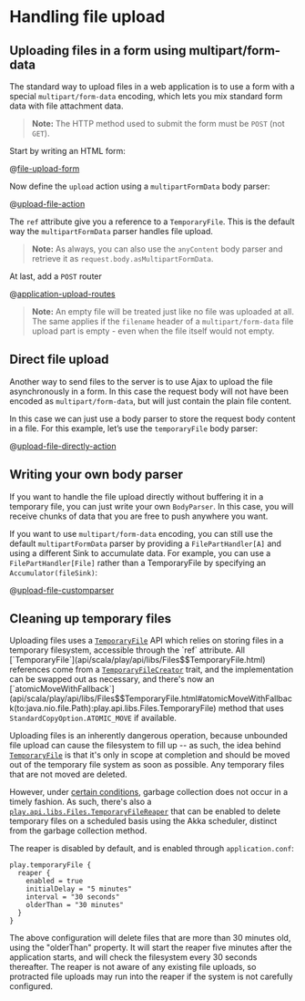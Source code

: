 <!--- Copyright (C) 2009-2018 Lightbend Inc. <https://www.lightbend.com> -->
# Handling file upload

## Uploading files in a form using multipart/form-data

The standard way to upload files in a web application is to use a form with a special `multipart/form-data` encoding, which lets you mix standard form data with file attachment data. 

> **Note:** The HTTP method used to submit the form must be `POST` (not `GET`).

Start by writing an HTML form:

@[file-upload-form](code/scalaguide/templates/views/uploadForm.scala.html)

Now define the `upload` action using a `multipartFormData` body parser:

@[upload-file-action](code/ScalaFileUpload.scala)

The `ref` attribute give you a reference to a `TemporaryFile`. This is the default way the `multipartFormData` parser handles file upload.

> **Note:** As always, you can also use the `anyContent` body parser and retrieve it as `request.body.asMultipartFormData`.

At last, add a `POST` router

@[application-upload-routes](code/scalaguide.upload.fileupload.routes)

> **Note:** An empty file will be treated just like no file was uploaded at all. The same applies if the `filename` header of a `multipart/form-data` file upload part is empty - even when the file itself would not empty.

## Direct file upload

Another way to send files to the server is to use Ajax to upload the file asynchronously in a form. In this case the request body will not have been encoded as `multipart/form-data`, but will just contain the plain file content.

In this case we can just use a body parser to store the request body content in a file. For this example, let’s use the `temporaryFile` body parser:

@[upload-file-directly-action](code/ScalaFileUpload.scala)

## Writing your own body parser

If you want to handle the file upload directly without buffering it in a temporary file, you can just write your own `BodyParser`. In this case, you will receive chunks of data that you are free to push anywhere you want.

If you want to use `multipart/form-data` encoding, you can still use the default `multipartFormData` parser by providing a `FilePartHandler[A]` and using a different Sink to accumulate data.  For example, you can use a `FilePartHandler[File]` rather than a TemporaryFile by specifying an `Accumulator(fileSink)`:

@[upload-file-customparser](code/ScalaFileUpload.scala)

## Cleaning up temporary files

Uploading files uses a [`TemporaryFile`](api/scala/play/api/libs/Files$$TemporaryFile.html) API which relies on storing files in a temporary filesystem, accessible through the `ref` attribute.  All [`TemporaryFile`](api/scala/play/api/libs/Files$$TemporaryFile.html) references come from a [`TemporaryFileCreator`](api/scala/play/api/libs/Files$$TemporaryFileCreator.html) trait, and the implementation can be swapped out as necessary, and there's now an [`atomicMoveWithFallback`](api/scala/play/api/libs/Files$$TemporaryFile.html#atomicMoveWithFallback\(to:java.nio.file.Path\):play.api.libs.Files.TemporaryFile) method that uses `StandardCopyOption.ATOMIC_MOVE` if available.

Uploading files is an inherently dangerous operation, because unbounded file upload can cause the filesystem to fill up -- as such, the idea behind [`TemporaryFile`](api/scala/play/api/libs/Files$$TemporaryFile.html) is that it's only in scope at completion and should be moved out of the temporary file system as soon as possible.  Any temporary files that are not moved are deleted. 

However, under [certain conditions](https://github.com/playframework/playframework/issues/5545), garbage collection does not occur in a timely fashion.  As such, there's also a [`play.api.libs.Files.TemporaryFileReaper`](api/scala/play/api/libs/Files$$DefaultTemporaryFileReaper.html) that can be enabled to delete temporary files on a scheduled basis using the Akka scheduler, distinct from the garbage collection method.

The reaper is disabled by default, and is enabled through `application.conf`:

```
play.temporaryFile {
  reaper {
    enabled = true
    initialDelay = "5 minutes"
    interval = "30 seconds"
    olderThan = "30 minutes"
  }
}
```

The above configuration will delete files that are more than 30 minutes old, using the "olderThan" property.  It will start the reaper five minutes after the application starts, and will check the filesystem every 30 seconds thereafter.  The reaper is not aware of any existing file uploads, so protracted file uploads may run into the reaper if the system is not carefully configured.